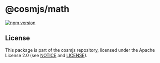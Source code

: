 # @cosmjs/math

[![npm version](https://img.shields.io/npm/v/@cosmjs/math.svg)](https://www.npmjs.com/package/@cosmjs/math)

## License

This package is part of the cosmjs repository, licensed under the Apache
License 2.0 (see
[NOTICE](https://github.com/CosmWasm/cosmjs/blob/master/NOTICE) and
[LICENSE](https://github.com/CosmWasm/cosmjs/blob/master/LICENSE)).
